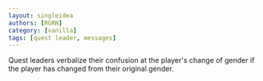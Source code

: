 ```yaml
---
layout: singleidea
authors: [RGRN]
category: [vanilla]
tags: [quest leader, messages]
---
```

Quest leaders verbalize their confusion at the player's change of gender if the player has changed from their original gender.
